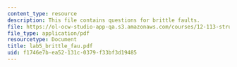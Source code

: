 ```yaml
---
content_type: resource
description: This file contains questions for brittle faults.
file: https://ol-ocw-studio-app-qa.s3.amazonaws.com/courses/12-113-structural-geology-fall-2005/f1746e7bea52131c0379f33bf3d19485_lab5_brittle_fau.pdf
file_type: application/pdf
resourcetype: Document
title: lab5_brittle_fau.pdf
uid: f1746e7b-ea52-131c-0379-f33bf3d19485
---
```

